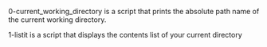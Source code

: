 0-current_working_directory is a script that prints the absolute path name of the current working directory.

1-listit is a script that displays the contents list of your current directory

